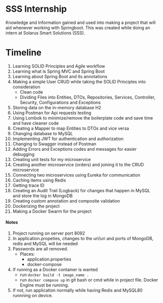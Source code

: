 # SSS Internship
Knowledge and Information gained and used into making a project that will aid whenever working with Springboot.
This was created while doing an intern at Solarus Smart Solutions (SSS).



# Timeline
1. Learning SOLID Principles and Agile workflow
2. Learning what is Spring MVC and Spring Boot
3. Learning about Spring Boot and its annotations
4. Making a simple User CRUD while taking the SOLID Principles into consideration
   - Clean code
   - Dividing Files into Entities, DTOs, Repositories, Services, Controller, Security, Configurations and Exceptions
6. Storing data on the in-memory database H2
7. Using Postman for Api requests testing
8. Using Lombok to minimize/remove the boilerplate code and save time and have cleaner code
9. Creating a Mapper to map Entities to DTOs and vice versa
10. Changing database to MySQL
11. Implementing JWT for authentication and authorization
12. Changing to Swagger instead of Postman
13. Adding Errors and Exceptions codes and messages for easier debugging
14. Creating unit tests for my microservice
15. Creating another microservice (orders) and joining it to the CRUD microservice
16. Connecting two microservices using Eureka for communication
17. Caching items using Redis
18. Getting trace ID
19. Creating an Audit Trail (Logback) for changes that happen in MySQL and store the log in MongoDB
20. Creating custom annotation and composite validation
21. Dockerizing the project
22. Making a Docker Swarm for the project


#### Notes
1. Project running on server port 8092
2. In application.propeties, changes to the url/uri and ports of MongoDB, redis and MySQL will be needed
3. Passwords are all removed.
   - Places:
     - application.properties
     - docker-compose
4. If running as a Docker container is wanted
   - run ```docker build -t image_name .```
   - run ```docker compose up``` in git bash or cmd while in project file. Docker Engine must be running.
6. If not, run application normally while having Redis and MySQL80 runnning on device.
